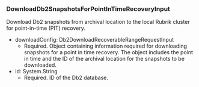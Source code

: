 ### DownloadDb2SnapshotsForPointInTimeRecoveryInput
Download Db2 snapshots from archival location to the local Rubrik cluster for point-in-time (PIT) recovery.

- downloadConfig: Db2DownloadRecoverableRangeRequestInput
  - Required. Object containing information required for downloading snapshots for a point in time recovery. The object includes the point in time and the ID of the archival location for the snapshots to be downloaded.
- id: System.String
  - Required. ID of the Db2 database.
